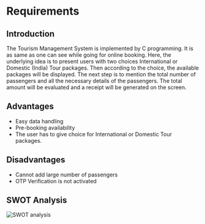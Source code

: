 # Requirements
## Introduction
The Tourism Management System is implemented by C programming. It is as same as one can see while going for online booking. Here, the underlying idea is to present users with two choices International or Domestic (India) Tour packages. Then according to the choice, the available packages will be displayed.  The next step is to mention the total number of passengers and all the necessary details of the passengers. The total amount will be evaluated and a receipt will be generated on the screen.
## Advantages
- Easy data handling 
- Pre-booking availability
- The user has to give choice for International or Domestic Tour packages.
## Disadvantages
- Cannot add large number of passengers
- OTP Verification is not activated
## SWOT Analysis
![SWOT analysis](https://user-images.githubusercontent.com/101713731/161027867-3da74f7b-821f-425c-9da8-a35af22a23b2.png)


